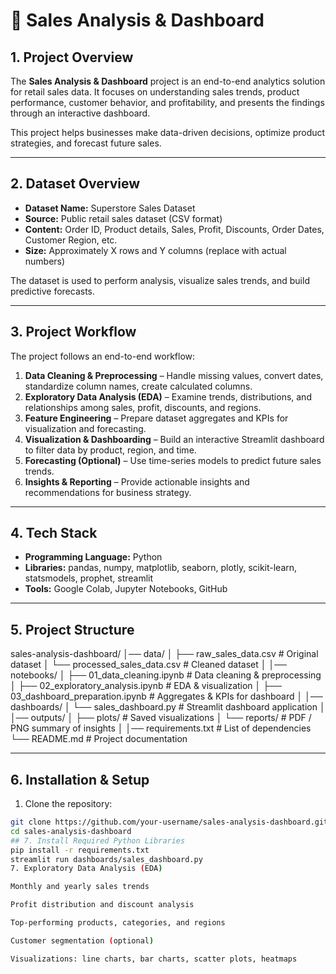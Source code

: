 # 🛒 Sales Analysis & Dashboard

## 1. Project Overview
The **Sales Analysis & Dashboard** project is an end-to-end analytics solution for retail sales data. It focuses on understanding sales trends, product performance, customer behavior, and profitability, and presents the findings through an interactive dashboard.  

This project helps businesses make data-driven decisions, optimize product strategies, and forecast future sales.

---

## 2. Dataset Overview
- **Dataset Name:** Superstore Sales Dataset  
- **Source:** Public retail sales dataset (CSV format)  
- **Content:** Order ID, Product details, Sales, Profit, Discounts, Order Dates, Customer Region, etc.  
- **Size:** Approximately X rows and Y columns (replace with actual numbers)  

The dataset is used to perform analysis, visualize sales trends, and build predictive forecasts.

---

## 3. Project Workflow
The project follows an end-to-end workflow:
1. **Data Cleaning & Preprocessing** – Handle missing values, convert dates, standardize column names, create calculated columns.  
2. **Exploratory Data Analysis (EDA)** – Examine trends, distributions, and relationships among sales, profit, discounts, and regions.  
3. **Feature Engineering** – Prepare dataset aggregates and KPIs for visualization and forecasting.  
4. **Visualization & Dashboarding** – Build an interactive Streamlit dashboard to filter data by product, region, and time.  
5. **Forecasting (Optional)** – Use time-series models to predict future sales trends.  
6. **Insights & Reporting** – Provide actionable insights and recommendations for business strategy.

---

## 4. Tech Stack
- **Programming Language:** Python  
- **Libraries:** pandas, numpy, matplotlib, seaborn, plotly, scikit-learn, statsmodels, prophet, streamlit  
- **Tools:** Google Colab, Jupyter Notebooks, GitHub  

---

## 5. Project Structure
sales-analysis-dashboard/
│── data/
│ ├── raw_sales_data.csv # Original dataset
│ └── processed_sales_data.csv # Cleaned dataset
│
│── notebooks/
│ ├── 01_data_cleaning.ipynb # Data cleaning & preprocessing
│ ├── 02_exploratory_analysis.ipynb # EDA & visualization
│ ├── 03_dashboard_preparation.ipynb # Aggregates & KPIs for dashboard
│
│── dashboards/
│ └── sales_dashboard.py # Streamlit dashboard application
│
│── outputs/
│ ├── plots/ # Saved visualizations
│ └── reports/ # PDF / PNG summary of insights
│
│── requirements.txt # List of dependencies
└── README.md # Project documentation

---

## 6. Installation & Setup
1. Clone the repository:  
```bash
git clone https://github.com/your-username/sales-analysis-dashboard.git
cd sales-analysis-dashboard
## 7. Install Required Python Libraries
pip install -r requirements.txt
streamlit run dashboards/sales_dashboard.py
7. Exploratory Data Analysis (EDA)

Monthly and yearly sales trends

Profit distribution and discount analysis

Top-performing products, categories, and regions

Customer segmentation (optional)

Visualizations: line charts, bar charts, scatter plots, heatmaps

